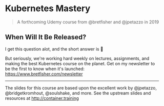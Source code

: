 # Kubernetes Mastery

> A forthcoming Udemy course from @bretfisher and @jpetazzo in 2019

## When Will It Be Released?

I get this question alot, and the short answer is 🤷‍

But seriously, we're working hard weekly on lectures, assignments, and 
making the best Kubernetes course on the planet. Get on my newsletter to 
be the first to know when it's launched: https://www.bretfisher.com/newsletter

---
The slides for this course are based upon the excellent work by @jpetazzo, 
@bridgetkromhout, @soulshake, and more. See the upstream slides and 
resources at http://container.training
